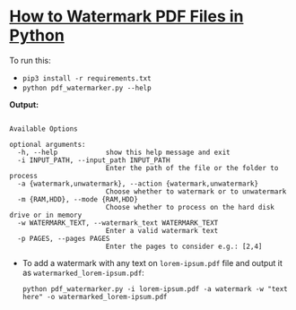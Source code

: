 # [How to Watermark PDF Files in Python](https://www.thepythoncode.com/article/watermark-in-pdf-using-python)
To run this:
- `pip3 install -r requirements.txt`
- ```python pdf_watermarker.py --help```

**Output:**
```

Available Options

optional arguments:
  -h, --help            show this help message and exit
  -i INPUT_PATH, --input_path INPUT_PATH
                        Enter the path of the file or the folder to process
  -a {watermark,unwatermark}, --action {watermark,unwatermark}
                        Choose whether to watermark or to unwatermark
  -m {RAM,HDD}, --mode {RAM,HDD}
                        Choose whether to process on the hard disk drive or in memory
  -w WATERMARK_TEXT, --watermark_text WATERMARK_TEXT
                        Enter a valid watermark text
  -p PAGES, --pages PAGES
                        Enter the pages to consider e.g.: [2,4]
```
- To add a watermark with any text on `lorem-ipsum.pdf` file and output it as `watermarked_lorem-ipsum.pdf`:
    ```
    python pdf_watermarker.py -i lorem-ipsum.pdf -a watermark -w "text here" -o watermarked_lorem-ipsum.pdf
    ```